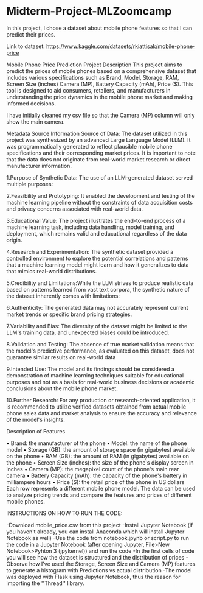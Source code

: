 # Midterm-Project-MLZoomcamp
In this project, I chose a dataset about mobile phone features so that I can predict their prices.

Link to dataset: https://www.kaggle.com/datasets/rkiattisak/mobile-phone-price



Mobile Phone Price Prediction Project
Description
This project aims to predict the prices of mobile phones based on a comprehensive dataset that includes various specifications such as Brand, Model, Storage, RAM, Screen Size (inches)	Camera (MP),	Battery Capacity (mAh), Price ($).
This tool is designed to aid  consumers, retailers, and manufacturers in understanding the price dynamics in the mobile phone market and making informed decisions.

I have initially cleaned my csv file so that the Camera (MP) column will only show the main camera.

Metadata
Source Information
Source of Data:
The dataset utilized in this project was synthesized by an advanced Large Language Model (LLM). It was programmatically generated to reflect plausible mobile phone specifications and their corresponding market prices. It is important to note that the data does not originate from real-world market research or direct manufacturer information.

1.Purpose of Synthetic Data:
The use of an LLM-generated dataset served multiple purposes:

2.Feasibility and Prototyping: It enabled the development and testing of the machine learning pipeline without the constraints of data acquisition costs and privacy concerns associated with real-world data.

3.Educational Value: The project illustrates the end-to-end process of a machine learning task, including data handling, model training, and deployment, which remains valid and educational regardless of the data origin.

4.Research and Experimentation: The synthetic dataset provided a controlled environment to explore the potential correlations and patterns that a machine learning model might learn and how it generalizes to data that mimics real-world distributions.

5.Credibility and Limitations:While the LLM strives to produce realistic data based on patterns learned from vast text corpora, the synthetic nature of the dataset inherently comes with limitations:

6.Authenticity: The generated data may not accurately represent current market trends or specific brand pricing strategies.

7.Variability and Bias: The diversity of the dataset might be limited to the LLM's training data, and unexpected biases could be introduced.

8.Validation and Testing: The absence of true market validation means that the model's predictive performance, as evaluated on this dataset, does not guarantee similar results on real-world data


9.Intended Use:
The model and its findings should be considered a demonstration of machine learning techniques suitable for educational purposes and not as a basis for real-world business decisions or academic conclusions about the mobile phone market.

10.Further Research:
For any production or research-oriented application, it is recommended to utilize verified datasets obtained from actual mobile phone sales data and market analysis to ensure the accuracy and relevance of the model's insights.



Description of Features

• Brand: the manufacturer of the phone
• Model: the name of the phone model
• Storage (GB): the amount of storage space (in gigabytes) available on the phone
• RAM (GB): the amount of RAM (in gigabytes) available on the phone
• Screen Size (inches): the size of the phone's display screen in inches
• Camera (MP): the megapixel count of the phone's main rear camera
• Battery Capacity (mAh): the capacity of the phone's battery in milliampere hours
• Price ($): the retail price of the phone in US dollars
Each row represents a different mobile phone model. The data can be used to analyze pricing trends and compare the features and prices of different mobile phones.


INSTRUCTIONS ON HOW TO RUN THE CODE:

-Download mobile_price.csv from this project
-Install Jupyter Notebook (if you haven't already, you can install Anaconda which will install Jupyter Notebook as well)
-Use the code from notebook.jpynb or script.py to run the code in a Jupyter Notebook (after opening Jupyter, File>New Notebook>Pyhton 3 (jpykernel)) and run the code
-In the first cells of code you will see how the dataset is structured and the distribution of prices
-Observe how I've used the Storage, Screen Size and Camera (MP) features to generate a histogram with Predictions vs actual distribution
-The model was deployed with Flask using Jupyter Notebook, thus the reason for importing the ''Thread'' library. 
